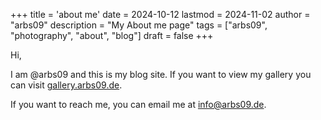 +++
title = 'about me'
date = 2024-10-12
lastmod = 2024-11-02
author = "arbs09"
description = "My About me page"
tags = ["arbs09", "photography", "about", "blog"]
draft = false
+++

Hi,

I am @arbs09 and this is my blog site. If you want to view my gallery you can visit [gallery.arbs09.de](https://gallery.arbs09.de).

If you want to reach me, you can email me at [info@arbs09.de](mailto:info@arbs09.de).
